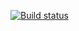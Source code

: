 [![Build status](https://ci.appveyor.com/api/projects/status/du3hfrwkp88rnpbp?svg=true)](https://ci.appveyor.com/project/Kirillb51/automhwpatterns-2)
